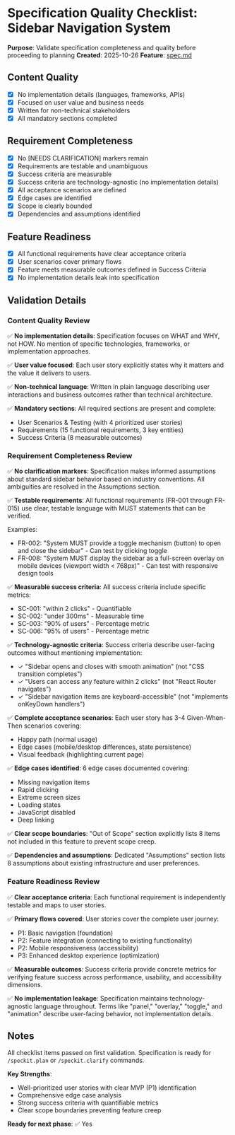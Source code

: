 # Specification Quality Checklist: Sidebar Navigation System

**Purpose**: Validate specification completeness and quality before proceeding to planning
**Created**: 2025-10-26
**Feature**: [spec.md](../spec.md)

## Content Quality

- [x] No implementation details (languages, frameworks, APIs)
- [x] Focused on user value and business needs
- [x] Written for non-technical stakeholders
- [x] All mandatory sections completed

## Requirement Completeness

- [x] No [NEEDS CLARIFICATION] markers remain
- [x] Requirements are testable and unambiguous
- [x] Success criteria are measurable
- [x] Success criteria are technology-agnostic (no implementation details)
- [x] All acceptance scenarios are defined
- [x] Edge cases are identified
- [x] Scope is clearly bounded
- [x] Dependencies and assumptions identified

## Feature Readiness

- [x] All functional requirements have clear acceptance criteria
- [x] User scenarios cover primary flows
- [x] Feature meets measurable outcomes defined in Success Criteria
- [x] No implementation details leak into specification

## Validation Details

### Content Quality Review

✅ **No implementation details**: Specification focuses on WHAT and WHY, not HOW. No mention of specific technologies, frameworks, or implementation approaches.

✅ **User value focused**: Each user story explicitly states why it matters and the value it delivers to users.

✅ **Non-technical language**: Written in plain language describing user interactions and business outcomes rather than technical architecture.

✅ **Mandatory sections**: All required sections are present and complete:
- User Scenarios & Testing (with 4 prioritized user stories)
- Requirements (15 functional requirements, 3 key entities)
- Success Criteria (8 measurable outcomes)

### Requirement Completeness Review

✅ **No clarification markers**: Specification makes informed assumptions about standard sidebar behavior based on industry conventions. All ambiguities are resolved in the Assumptions section.

✅ **Testable requirements**: All functional requirements (FR-001 through FR-015) use clear, testable language with MUST statements that can be verified.

Examples:
- FR-002: "System MUST provide a toggle mechanism (button) to open and close the sidebar" - Can test by clicking toggle
- FR-008: "System MUST display the sidebar as a full-screen overlay on mobile devices (viewport width < 768px)" - Can test with responsive design tools

✅ **Measurable success criteria**: All success criteria include specific metrics:
- SC-001: "within 2 clicks" - Quantifiable
- SC-002: "under 300ms" - Measurable time
- SC-003: "90% of users" - Percentage metric
- SC-006: "95% of users" - Percentage metric

✅ **Technology-agnostic criteria**: Success criteria describe user-facing outcomes without mentioning implementation:
- ✓ "Sidebar opens and closes with smooth animation" (not "CSS transition completes")
- ✓ "Users can access any feature within 2 clicks" (not "React Router navigates")
- ✓ "Sidebar navigation items are keyboard-accessible" (not "implements onKeyDown handlers")

✅ **Complete acceptance scenarios**: Each user story has 3-4 Given-When-Then scenarios covering:
- Happy path (normal usage)
- Edge cases (mobile/desktop differences, state persistence)
- Visual feedback (highlighting current page)

✅ **Edge cases identified**: 6 edge cases documented covering:
- Missing navigation items
- Rapid clicking
- Extreme screen sizes
- Loading states
- JavaScript disabled
- Deep linking

✅ **Clear scope boundaries**: "Out of Scope" section explicitly lists 8 items not included in this feature to prevent scope creep.

✅ **Dependencies and assumptions**: Dedicated "Assumptions" section lists 8 assumptions about existing infrastructure and user preferences.

### Feature Readiness Review

✅ **Clear acceptance criteria**: Each functional requirement is independently testable and maps to user stories.

✅ **Primary flows covered**: User stories cover the complete user journey:
- P1: Basic navigation (foundation)
- P2: Feature integration (connecting to existing functionality)
- P2: Mobile responsiveness (accessibility)
- P3: Enhanced desktop experience (optimization)

✅ **Measurable outcomes**: Success criteria provide concrete metrics for verifying feature success across performance, usability, and accessibility dimensions.

✅ **No implementation leakage**: Specification maintains technology-agnostic language throughout. Terms like "panel," "overlay," "toggle," and "animation" describe user-facing behavior, not implementation details.

## Notes

All checklist items passed on first validation. Specification is ready for `/speckit.plan` or `/speckit.clarify` commands.

**Key Strengths**:
- Well-prioritized user stories with clear MVP (P1) identification
- Comprehensive edge case analysis
- Strong success criteria with quantifiable metrics
- Clear scope boundaries preventing feature creep

**Ready for next phase**: ✅ Yes
